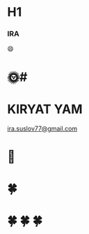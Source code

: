 # H1
### IRA ###
:smile:
# :sun_with_face:#
# KIRYAT YAM #
ira.suslov77@gmail.com

# :sunflower: #
# :four_leaf_clover: 
# :four_leaf_clover: :four_leaf_clover: :four_leaf_clover: #


